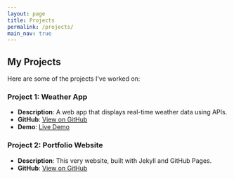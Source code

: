```yaml
---
layout: page
title: Projects
permalink: /projects/
main_nav: true
---
```


## My Projects

Here are some of the projects I've worked on:

### Project 1: Weather App
- **Description**: A web app that displays real-time weather data using APIs.
- **GitHub**: [View on GitHub](https://github.com/username/weather-app)
- **Demo**: [Live Demo](https://username.github.io/weather-app)

### Project 2: Portfolio Website
- **Description**: This very website, built with Jekyll and GitHub Pages.
- **GitHub**: [View on GitHub](https://github.com/username/username.github.io)
